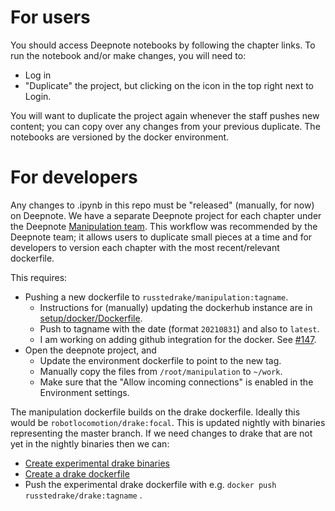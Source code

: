 # For users

You should access Deepnote notebooks by following the chapter links.  To run the notebook and/or make changes, you will need to:
- Log in
- "Duplicate" the project, but clicking on the icon in the top right next to Login.

You will want to duplicate the project again whenever the staff pushes new content; you can copy over any changes from your previous duplicate.  The notebooks are versioned by the docker environment.

# For developers

Any changes to .ipynb in this repo must be "released" (manually, for now) on Deepnote.  We have a separate Deepnote project for each chapter under the Deepnote [Manipulation team](https://deepnote.com/dashboard/Manipulation/projects).  This workflow was recommended by the Deepnote team; it allows users to duplicate small pieces at a time and for developers to version each chapter with the most recent/relevant dockerfile.

This requires:
- Pushing a new dockerfile to `russtedrake/manipulation:tagname`.
  - Instructions for (manually) updating the dockerhub instance are in [setup/docker/Dockerfile](setup/docker/Dockerfile).
  - Push to tagname with the date (format `20210831`) and also to `latest`.
  - I am working on adding github integration for the docker.  See [#147](https://github.com/RussTedrake/manipulation/issues/147).
- Open the deepnote project, and
  - Update the environment dockerfile to point to the new tag.
  - Manually copy the files from `/root/manipulation` to `~/work`.
  - Make sure that the "Allow incoming connections" is enabled in the Environment settings.

The manipulation dockerfile builds on the drake dockerfile.  Ideally this would be `robotlocomotion/drake:focal`.  This is updated nightly with binaries representing the master branch.  If we need changes to drake that are not yet in the nightly binaries then we can:
- [Create experimental drake binaries](https://drake.mit.edu/jenkins.html#building-binary-packages-on-demand)
- [Create a drake dockerfile](https://github.com/RobotLocomotion/drake/tree/master/tools/install/dockerhub/focal)
- Push the experimental drake dockerfile with e.g. `docker push russtedrake/drake:tagname` .
